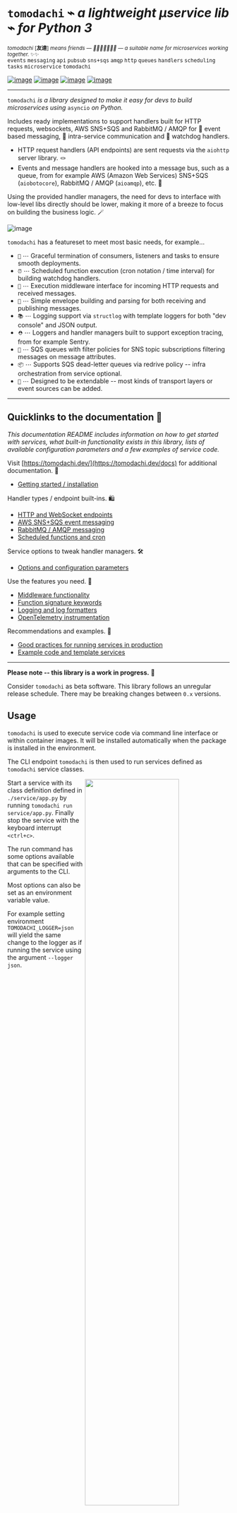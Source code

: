 # `tomodachi` ⌁ *a lightweight µservice lib* ⌁ *for Python 3*

<p align="left">
    <sup><i>tomodachi</i> [<b>友達</b>] <i>means friends — 🦊🐶🐻🐯🐮🐸🐍 — a suitable name for microservices working together.</i> ✨✨</sup>
    <br/>
    <sup><tt>events</tt> <tt>messaging</tt> <tt>api</tt> <tt>pubsub</tt> <tt>sns+sqs</tt> <tt>amqp</tt> <tt>http</tt> <tt>queues</tt> <tt>handlers</tt> <tt>scheduling</tt> <tt>tasks</tt> <tt>microservice</tt> <tt>tomodachi</tt></sup>
</p>

[![image](https://github.com/kalaspuff/tomodachi/actions/workflows/pythonpackage.yml/badge.svg?branch=master)](https://github.com/kalaspuff/tomodachi/actions/workflows/pythonpackage.yml)
[![image](https://img.shields.io/pypi/v/tomodachi.svg)](https://pypi.python.org/pypi/tomodachi)
[![image](https://codecov.io/gh/kalaspuff/tomodachi/branch/master/graph/badge.svg)](https://codecov.io/gh/kalaspuff/tomodachi)
[![image](https://img.shields.io/pypi/pyversions/tomodachi.svg)](https://pypi.python.org/pypi/tomodachi)

------------------------------------------------------------------------

`tomodachi` *is a library designed to make it easy for devs to build
microservices using* `asyncio` *on Python.*

Includes ready implementations to support handlers built for HTTP
requests, websockets, AWS SNS+SQS and RabbitMQ / AMQP for 🚀 event based
messaging, 🔗 intra-service communication and 🐶 watchdog handlers.

- HTTP request handlers (API endpoints) are sent requests via the `aiohttp` server library. 🪢
- Events and message handlers are hooked into a message bus, such as a queue, from for example AWS (Amazon Web Services) SNS+SQS (`aiobotocore`), RabbitMQ / AMQP (`aioamqp`), etc. 📡

Using the provided handler managers, the need for devs to interface with
low-level libs directly should be lower, making it more of a breeze to
focus on building the business logic. 🪄

![image](https://raw.githubusercontent.com/kalaspuff/tomodachi/53dfc4d2b3a8f9df16995aa61541afa2412b1074/docs/assets/tomodachi-run-service.png)

`tomodachi` has a featureset to meet most basic needs, for example...

- `🦸` ⋯ Graceful termination of consumers, listeners and tasks to ensure smooth deployments.
- `⏰` ⋯ Scheduled function execution (cron notation / time interval) for building watchdog handlers.
- `🍔` ⋯ Execution middleware interface for incoming HTTP requests and received messages.
- `💌` ⋯ Simple envelope building and parsing for both receiving and publishing messages.
- `📚` ⋯ Logging support via `structlog` with template loggers for both \"dev console\" and JSON output.
- `⛑️` ⋯ Loggers and handler managers built to support exception tracing, from for example Sentry.
- `📡` ⋯ SQS queues with filter policies for SNS topic subscriptions filtering messages on message attributes.
- `📦` ⋯ Supports SQS dead-letter queues via redrive policy -- infra orchestration from service optional.
- `🌱` ⋯ Designed to be extendable -- most kinds of transport layers or event sources can be added.

------------------------------------------------------------------------

## Quicklinks to the documentation 📖

*This documentation README includes information on how to get started
with services, what built-in functionality exists in this library, lists
of available configuration parameters and a few examples of service
code.*

Visit [https://tomodachi.dev/](https://tomodachi.dev/docs) for
additional documentation. 📔

- [Getting started / installation](https://tomodachi.dev/docs)

Handler types / endpoint built-ins. 🛍️

- [HTTP and WebSocket endpoints](https://tomodachi.dev/docs/http)
- [AWS SNS+SQS event messaging](https://tomodachi.dev/docs/aws-sns-sqs)
- [RabbitMQ / AMQP messaging](https://tomodachi.dev/docs/amqp-rabbitmq)
- [Scheduled functions and cron](https://tomodachi.dev/docs/scheduled-functions-cron)

Service options to tweak handler managers. 🛠️

- [Options and configuration parameters](https://tomodachi.dev/docs/options)

Use the features you need. 🌮

- [Middleware functionality](https://tomodachi.dev/docs/middlewares)
- [Function signature keywords](https://tomodachi.dev/docs/function-keywords)
- [Logging and log formatters](https://tomodachi.dev/docs/using-the-tomodachi-logger)
- [OpenTelemetry instrumentation](https://tomodachi.dev/docs/opentelemetry)

Recommendations and examples. 🧘

- [Good practices for running services in production](https://tomodachi.dev/docs/running-a-service-in-production)
- [Example code and template services](https://tomodachi.dev/docs/examples)

------------------------------------------------------------------------

**Please note -- this library is a work in progress.** 🐣

Consider `tomodachi` as beta software. This library follows an unregular
release schedule. There may be breaking changes between `0.x` versions.

## Usage

`tomodachi` is used to execute service code via command line interface
or within container images. It will be installed automatically when the
package is installed in the environment.

The CLI endpoint `tomodachi` is then used to run services defined as
`tomodachi` service classes.

<img src="https://raw.githubusercontent.com/kalaspuff/tomodachi/53dfc4d2b3a8f9df16995aa61541afa2412b1074/docs/assets/tomodachi-usage.png" width="65%" align="right">

Start a service with its class definition defined in `./service/app.py`
by running `tomodachi run service/app.py`. Finally stop the service with
the keyboard interrupt `<ctrl+c>`.

The run command has some options available that can be specified with
arguments to the CLI.

Most options can also be set as an environment variable value.

For example setting environment `TOMODACHI_LOGGER=json` will yield the
same change to the logger as if running the service using the argument
`--logger json`.

<br clear="right"/>
<table align="left">
<thead>
<tr vertical-align="center">
<th align="center" width="50px">🧩</th>
<th align="left" width="440px"><tt>--loop [auto|asyncio|uvloop]</tt></th>
</tr>
<tr vertical-align="center">
<th align="center" width="50px">🖥️</th>
<th align="left" width="440px"><tt>TOMODACHI_LOOP=...</tt></th>
</tr>
</thead>
</table>
<br clear="left"/>

The value for `--loop` can either be set to `asyncio`, `uvloop` or
`auto`. The `uvloop` value can only be used if uvloop is installed in
the execution environment. Note that the default `auto` value will
currently end up using the event loop implementation that is preferred
by the Python interpreter, which in most cases will be `asyncio`.

<table align="left">
<thead>
<tr vertical-align="center">
<th align="center" width="50px">🧩</th>
<th align="left" width="440px"><tt>--production</tt></th>
</tr>
<tr vertical-align="center">
<th align="center" width="50px">🖥️</th>
<th align="left" width="440px"><tt>TOMODACHI_PRODUCTION=1</tt></th>
</tr>
</thead>
</table>
<br clear="left"/>

Use `--production` to disable the file watcher that restarts the service
on file changes and to hide the startup info banner.

⇢ *recommendation* ✨👀 \
⇢ *Highly recommended to enable this option for built docker images and
  for builds of services that are to be released to any environment. The
  only time you should run without the* `--production` *option is during
  development and in local development environment.*

<table align="left">
<thead>
<tr vertical-align="center">
<th align="center" width="50px">🧩</th>
<th align="left" width="440px"><tt>--log-level [debug|info|warning|error|critical]</tt></th>
</tr>
<tr vertical-align="center">
<th align="center" width="50px">🖥️</th>
<th align="left" width="440px"><tt>TOMODACHI_LOG_LEVEL=...</tt></th>
</tr>
</thead>
</table>
<br clear="left"/>

Set the minimum log level for which the loggers will emit logs to their
handlers with the `--log-level` option. By default the minimum log level
is set to `info` (which includes `info`, `warning`, `error` and
`critical`, resulting in only the `debug` log records to be filtered
out).

<table align="left">
<thead>
<tr vertical-align="center">
<th align="center" width="50px">🧩</th>
<th align="left" width="440px"><tt>--logger [console|json|python|disabled]</tt></th>
</tr>
<tr vertical-align="center">
<th align="center" width="50px">🖥️</th>
<th align="left" width="440px"><tt>TOMODACHI_LOGGER=...</tt></th>
</tr>
</thead>
</table>
<br clear="left"/>

Apply the `--logger` option to change the log formatter that is used by
the library. The default value `console` is mostly suited for local
development environments as it provides a structured and colorized view
of log records. The console colors can be disabled by setting the env
value `NO_COLOR=1`.

⇢ *recommendation* ✨👀 \
⇢ *For released services / images it\'s recommended to use the* `json`
  *option so that you can set up structured log collection via for
  example Logstash, Fluentd, Fluent Bit, Vector, etc.*

If you prefer to disable log output from the library you can use
`disabled` (and presumably add a log handler with another
implementation).

The `python` option isn\'t recommended, but available if required to use
the loggers from Python\'s built-in `logging` module. Note that the
built-in `logging` module will be used any way. as the library\'s
loggers are both added as handlers to `logging.root` and has propagation
of records through to `logging` as well.

<table align="left">
<thead>
<tr vertical-align="center">
<th align="center" width="50px">🧩</th>
<th align="left" width="440px"><tt>--custom-logger &lt;module.attribute|module&gt;</tt></th>
</tr>
<tr vertical-align="center">
<th align="center" width="50px">🖥️</th>
<th align="left" width="440px"><tt>TOMODACHI_CUSTOM_LOGGER=...</tt></th>
</tr>
</thead>
</table>
<br clear="left"/>

If the template loggers from the option above doesnt\' cut it or if you
already have your own logger (preferably a `structlog` logger) and
processor chain set up, you can specify a `--custom-logger` which will
also make `tomodachi` use your logger set up. This is suitable also if
your app is using a custom logging setup that would differ in output
from what the `tomodachi` loggers outputs.

If your logger is initialized in for example the module
`yourapp.logging` and the initialized (`structlog`) logger is aptly
named `logger`, then use `--custom-logger yourapp.logging.logger` (or
set as an env value `TOMODACHI_CUSTOM_LOGGER=yourapp.logging.logger`).

The path to the logger attribute in the module you\'re specifying must
implement `debug`, `info`, `warning`, `error`, `exception`, `critical`
and preferably also `new(context: Dict[str, Any]) -> Logger` (as that is
what primarily will be called to create (or get) a logger).

Although non-native `structlog` loggers can be used as custom loggers,
it\'s highly recommended to specify a path that has been assigned a
value from `structlog.wrap_logger` or `structlog.get_logger`.

<table align="left">
<thead>
<tr vertical-align="center">
<th align="center" width="50px">🧩</th>
<th align="left" width="440px"><tt>--opentelemetry-instrument</tt></th>
</tr>
<tr vertical-align="center">
<th align="center" width="50px">🖥️</th>
<th align="left" width="440px"><tt>TOMODACHI_OPENTELEMETRY_INSTRUMENT=1</tt></th>
</tr>
</thead>
</table>
<br clear="left"/>

Use `--opentelemetry-instrument` to enable OpenTelemetry auto
instrumentation of the service and libraries for which the environment
has installed instrumentors.

If `tomodachi` is installed in the environment, using the argument
`--opentelemetry-instrument` (or setting the
`TOMODACHI_OPENTELEMETRY_INSTRUMENT=1` env variable value) is mostly
equivalent to starting the service using the `opentelemetry-instrument`
CLI -- OTEL distros, configurators and instrumentors will be loaded
automatically and `OTEL_*` environment values will be processed in the
same way.

------------------------------------------------------------------------

## Getting started 🏃

### First off -- installation using `poetry` is fully supported and battle-tested (`pip` works just as fine)

Install `tomodachi` in your preferred way, wether it be `poetry`, `pip`,
`pipenv`, etc. Installing the distribution will give your environment
access to the `tomodachi` package for imports as well as a shortcut to
the CLI alias, which later is used to run the microservices you build.

```bash
local ~$ pip install tomodachi
> ...
> Installing collected packages: ..., ..., ..., tomodachi
> Successfully installed ... ... ... tomodachi-x.x.xx

local ~$ tomodachi --version
> tomodachi x.xx.xx
```

`tomodachi` can be installed together with a set of \"extras\" that will
install a set of dependencies that are useful for different purposes.
The extras are:

- `uvloop`: for the possibility to start services with the `--loop uvloop` option.
- `protobuf`: for protobuf support in envelope transformation and message serialization.
- `aiodns`: to use `aiodns` as the DNS resolver for `aiohttp`.
- `brotli`: to use `brotli` compression in `aiohttp`.
- `opentelemetry`: for OpenTelemetry instrumentation support.
- `opentelemetry-exporter-prometheus`: to use the experimental OTEL meter provider for Prometheus.

Services and their dependencies, together with runtime utilities like
`tomodachi`, should preferably always be installed and run in isolated
environments like Docker containers or virtual environments.

### Building blocks for a service class and microservice entrypoint

1. `import tomodachi` and create a class that inherits `tomodachi.Service`, it can be called anything... or just `Service` to keep it simple.
2. Add a `name` attribute to the class and give it a string value. Having a `name` attribute isn\'t required, but good practice.
3. Define an awaitable function in the service class -- in this example we\'ll use it as an entrypoint to trigger code in the service by decorating it with one of the available invoker decorators. Note that a service class must have at least one decorated function available to even be recognized as a service by `tomodachi run`.
4. Decide on how to trigger the function -- for example using HTTP, pub/sub or on a timed interval, then decorate your function with one of these trigger / subscription decorators, which also invokes what capabilities the service initially has.

*Further down you\'ll find a desciption of how each of the built-in
invoker decorators work and which keywords and parameters you can use to
change their behaviour.*

*Note: Publishing and subscribing to events and messages may require
user credentials or hosting configuration to be able to access queues
and topics.*

**For simplicity, let\'s do HTTP:**

- On each POST request to `/sheep`, the service will wait for up to one whole second (pretend that it\'s performing I/O -- waiting for response on a slow sheep counting database modification, for example) and then issue a 200 OK with some data.
- It\'s also possible to query the amount of times the POST tasks has run by doing a `GET` request to the same url, `/sheep`.
- By using `@tomodachi.http` an HTTP server backed by `aiohttp` will be started on service start. `tomodachi` will act as a middleware to route requests to the correct handlers, upgrade websocket connections and then also gracefully await connections with still executing tasks, when the service is asked to stop -- up until a configurable amount of time has passed.

```python
import asyncio
import random

import tomodachi


class Service(tomodachi.Service):
    name = "sleepy-sheep-counter"

    _sheep_count = 0

    @tomodachi.http("POST", r"/sheep")
    async def add_to_sheep_count(self, request):
        await asyncio.sleep(random.random())
        self._sheep_count += 1
        return 200, str(self._sheep_count)

    @tomodachi.http("GET", r"/sheep")
    async def return_sheep_count(self, request):
        return 200, str(self._sheep_count)
```

Run services with:

```bash
local ~/code/service$ tomodachi run service.py
```

------------------------------------------------------------------------

Beside the currently existing built-in ways of interfacing with a
service, it\'s possible to build additional function decorators to suit
the use-cases one may have.

To give a few possible examples / ideas of functionality that could be
coded to call functions with data in similar ways:

- Using Redis as a task queue with configurable keys to push or pop onto.
- Subscribing to Kinesis or Kafka event streams and act on the data received.
- An abstraction around otherwise complex functionality or to unify API design.
- As an example to above sentence; GraphQL resolver functionality with built-in tracability and authentication management, with a unified API to application devs.

------------------------------------------------------------------------

## Additional examples will follow with different ways to trigger functions in the service

Of course the different ways can be used within the same class, for
example the very common use-case of having a service listening on HTTP
while also performing some kind of async pub/sub tasks.

### Basic HTTP based service 🌟

Code for a simple service which would service data over HTTP, pretty
similar, but with a few more concepts added.

```python
import tomodachi


class Service(tomodachi.Service):
    name = "http-example"

    # Request paths are specified as regex for full flexibility
    @tomodachi.http("GET", r"/resource/(?P<id>[^/]+?)/?")
    async def resource(self, request, id):
        # Returning a string value normally means 200 OK
        return f"id = {id}"

    @tomodachi.http("GET", r"/health")
    async def health_check(self, request):
        # Return can also be a tuple, dict or even an aiohttp.web.Response
        # object for more complex responses - for example if you need to
        # send byte data, set your own status code or define own headers
        return {
            "body": "Healthy",
            "status": 200,
        }

    # Specify custom 404 catch-all response
    @tomodachi.http_error(status_code=404)
    async def error_404(self, request):
        return "error 404"
```

### RabbitMQ or AWS SNS+SQS event based messaging service 🐰

Example of a service that calls a function when messages are published
on an AMQP topic exchange.

```python
import tomodachi


class Service(tomodachi.Service):
    name = "amqp-example"

    # The "message_envelope" attribute can be set on the service class to build / parse data.
    # message_envelope = ...

    # A route / topic on which the service will subscribe to via RabbitMQ / AMQP
    @tomodachi.amqp("example.topic")
    async def example_func(self, message):
        # Received message, fordarding the same message as response on another route / topic
        await tomodachi.amqp_publish(self, message, routing_key="example.response")
```

#### AMQP – Publish to exchange / routing key – `tomodachi.amqp_publish`

```python
await tomodachi.amqp_publish(service, message, routing_key=routine_key, exchange_name=...)
```

- `service` is the instance of the service class (from within a handler, use `self`)
- `message` is the message to publish before any potential envelope transformation
- `routing_key` is the routing key to use when publishing the message
- `exchange_name` is the exchange name for publishing the message (default: "amq.topic")

For more advanced workflows, it's also possible to specify overrides for the routing key prefix or message enveloping class.

### AWS SNS+SQS event based messaging service 📡

Example of a service using AWS SNS+SQS managed pub/sub messaging. AWS
SNS and AWS SQS together brings managed message queues for
microservices, distributed systems, and serverless applications hosted
on AWS. `tomodachi` services can customize their enveloping
functionality to both unwrap incoming messages and/or to produce
enveloped messages for published events / messages. Pub/sub patterns are
great for scalability in distributed architectures, when for example
hosted in Docker on Kubernetes.

```python
import tomodachi


class Service(tomodachi.Service):
    name = "aws-example"

    # The "message_envelope" attribute can be set on the service class to build / parse data.
    # message_envelope = ...

    # Using the @tomodachi.aws_sns_sqs decorator to make the service create an AWS SNS topic,
    # an AWS SQS queue and to make a subscription from the topic to the queue as well as start
    # receive messages from the queue using SQS.ReceiveMessages.
    @tomodachi.aws_sns_sqs("example-topic", queue_name="example-queue")
    async def example_func(self, message):
        # Received message, forwarding the same message as response on another topic
        await tomodachi.aws_sns_sqs_publish(self, message, topic="another-example-topic")
```

#### AWS – Publish message to SNS – `tomodachi.aws_sns_sqs_publish`

```python
await tomodachi.aws_sns_sqs_publish(service, message, topic=topic)
```

- `service` is the instance of the service class (from within a handler, use `self`)
- `message` is the message to publish before any potential envelope transformation
- `topic` is the non-prefixed name of the SNS topic used to publish the message

Additional function arguments can be supplied to also include `message_attributes`, and / or `group_id` + `deduplication_id`.

For more advanced workflows, it's also possible to specify overrides for the SNS topic name prefix or message enveloping class.

#### AWS – Send message to SQS – `tomodachi.sqs_send_message`

```python
await tomodachi.sqs_send_message(service, message, queue_name=queue_name)
```

- `service` is the instance of the service class (from within a handler, use `self`)
- `message` is the message to publish before any potential envelope transformation
- `queue_name` is the SQS queue url, queue ARN or non-prefixed queue name to be used

Additional function arguments can be supplied to also include `message_attributes`, and / or `group_id` + `deduplication_id`.

For more advanced workflows, it's also possible to set delay seconds, define a custom message body formatter, or to specify overrides for the SNS topic name prefix or message enveloping class.

### Scheduling, inter-communication between services, etc. ⚡️

There are other examples available with code of how to use services with
self-invoking methods called on a specified interval or at specific
times / days, as well as additional examples for inter-communication
pub/sub between different services on both AMQP or AWS SNS+SQS as shown
above. See more at the [examples
folder](https://github.com/kalaspuff/tomodachi/blob/master/examples/).

------------------------------------------------------------------------

## Run the service 😎

```bash
# cli alias is set up automatically on installation
local ~/code/service$ tomodachi run service.py

# alternatively using the tomodachi.run module
local ~/code/service$ python -m tomodachi.run service.py
```

*Defaults to output startup banner on stdout and log output on stderr.*

![image](https://raw.githubusercontent.com/kalaspuff/tomodachi/53dfc4d2b3a8f9df16995aa61541afa2412b1074/docs/assets/tomodachi-run-service.png)

*HTTP service acts like a normal web server.*

```bash
local ~$ curl -v "http://127.0.0.1:9700/resource/1234"
# > HTTP/1.1 200 OK
# > Content-Type: text/plain; charset=utf-8
# > Server: tomodachi
# > Content-Length: 9
# > Date: Sun, 16 Oct 2022 13:38:02 GMT
# >
# > id = 1234
```

## Getting an instance of a service

If the a Service instance is needed outside the Service class itself, it
can be acquired with `tomodachi.get_service`. If multiple Service
instances exist within the same event loop, the name of the Service can
be used to get the correct one.

```python
import tomodachi

# Get the instance of the active Service.
service = tomodachi.get_service()

# Get the instance of the Service by service name.
service = tomodachi.get_service(service_name)
```

## Stopping the service

Stopping a service can be achieved by either sending a `SIGINT`
\<ctrl+c\> or `SIGTERM` signal to to the `tomodachi` Python process, or
by invoking the `tomodachi.exit()` function, which will initiate the
termination processing flow. The `tomodachi.exit()` call can
additionally take an optional exit code as an argument, which otherwise
will default to use exit code 0.

- `SIGINT` signal (equivalent to using \<ctrl+c\>)
- `SIGTERM` signal
- `tomodachi.exit()` or `tomodachi.exit(exit_code)`

The process\' exit code can also be altered by changing the value of
`tomodachi.SERVICE_EXIT_CODE`, however using `tomodachi.exit` with an
integer argument will override any previous value set to
`tomodachi.SERVICE_EXIT_CODE`.

All above mentioned ways of initiating the termination flow of the
service will perform a graceful shutdown of the service which will try
to await open HTTP handlers and await currently running tasks using
tomodachi\'s scheduling functionality as well as await tasks processing
messages from queues such as AWS SQS or RabbitMQ.

Some tasks may timeout during termination according to used
configuration (see options such as
`http.termination_grace_period_seconds`) if they are long running tasks.
Additionally container handlers may impose additional timeouts for how
long termination are allowed to take. If no ongoing tasks are to be
awaited and the service lifecycle can be cleanly terminated the shutdown
usually happens within milliseconds.

## Function hooks for service lifecycle changes

To be able to initialize connections to external resources or to perform
graceful shutdown of connections made by a service, there\'s a few
functions a service can specify to hook into lifecycle changes of a
service.

| **Magic function name** | **When is the function called?** | **What is suitable to put here** |
|:---|:---|:---|
| `_start_service`    | Called before invokers / servers have started. |     Initialize connections to databases, etc.
| `_started_service`  | Called after invokers / server have started. |     Start reporting or start tasks to run once.
| `_stopping_service` | Called on termination signal. |       Cancel eventual internal long-running tasks.
| `_stop_service`     | Called after tasks have gracefully finished. |     Close connections to databases, etc.

Changes to a service settings / configuration (by for example modifying
the `options` values) should be done in the `__init__` function instead
of in any of the lifecycle function hooks.

Good practice -- in general, make use of the `_start_service` (for
setting up connections) in addition to the `_stop_service` (to close
connections) lifecycle hooks. The other hooks may be used for more
uncommon use-cases.

**Lifecycle functions are defined as class functions and will be called
by the tomodachi process on lifecycle changes:**

```python
import tomodachi


class Service(tomodachi.Service):
    name = "example"

    async def _start_service(self):
        # The _start_service function is called during initialization,
        # before consumers or an eventual HTTP server has started.
        # It's suitable to setup or connect to external resources here.
        return

    async def _started_service(self):
        # The _started_service function is called after invoker
        # functions have been set up and the service is up and running.
        # The service is ready to process messages and requests.
        return

    async def _stopping_service(self):
        # The _stopping_service function is called the moment the
        # service is instructed to terminate - usually this happens
        # when a termination signal is received by the service.
        # This hook can be used to cancel ongoing tasks or similar.
        # Note that some tasks may be processing during this time.
        return

    async def _stop_service(self):
        # Finally the _stop_service function is called after HTTP server,
        # scheduled functions and consumers have gracefully stopped.
        # Previously ongoing tasks have been awaited for completion.
        # This is the place to close connections to external services and
        # clean up eventual tasks you may have started previously.
        return
```

Exceptions raised in `_start_service` or `_started_service` will
gracefully terminate the service.

## Example of a microservice containerized in Docker 🐳

A great way to distribute and operate microservices are usually to run
them in containers or even more interestingly, in clusters of compute
nodes. Here follows an example of getting a `tomodachi` based service up
and running in Docker.

We\'re building the service\' container image using just two small
files, the `Dockerfile` and the actual code for the microservice,
`service.py`. In reality a service would probably not be quite this
small, but as a template to get started.

**Dockerfile**

```dockerfile
FROM python:3.10-bullseye
RUN pip install tomodachi
RUN mkdir /app
WORKDIR /app
COPY service.py .
ENV PYTHONUNBUFFERED=1
CMD ["tomodachi", "run", "service.py"]
```

**service.py**

```python
import json

import tomodachi


class Service(tomodachi.Service):
    name = "example"
    options = tomodachi.Options(
        http=tomodachi.Options.HTTP(
            port=80,
            content_type="application/json; charset=utf-8",
        ),
    )
    _healthy = True

    @tomodachi.http("GET", r"/")
    async def index_endpoint(self, request):
        # tomodachi.get_execution_context() can be used for
        # debugging purposes or to add additional service context
        # in logs or alerts.
        execution_context = tomodachi.get_execution_context()

        return json.dumps({
            "data": "hello world!",
            "execution_context": execution_context,
        })

    @tomodachi.http("GET", r"/health/?", ignore_logging=True)
    async def health_check(self, request):
        if self._healthy:
            return 200, json.dumps({"status": "healthy"})
        else:
            return 503, json.dumps({"status": "not healthy"})

    @tomodachi.http_error(status_code=400)
    async def error_400(self, request):
        return json.dumps({"error": "bad-request"})

    @tomodachi.http_error(status_code=404)
    async def error_404(self, request):
        return json.dumps({"error": "not-found"})

    @tomodachi.http_error(status_code=405)
    async def error_405(self, request):
        return json.dumps({"error": "method-not-allowed"})
```

### Building and running the container, forwarding host\'s port 31337 to port 80

```bash
local ~/code/service$ docker build . -t tomodachi-microservice
# > Sending build context to Docker daemon  9.216kB
# > Step 1/7 : FROM python:3.10-bullseye
# > 3.10-bullseye: Pulling from library/python
# > ...
# >  ---> 3f7f3ab065d4
# > Step 7/7 : CMD ["tomodachi", "run", "service.py"]
# >  ---> Running in b8dfa9deb243
# > Removing intermediate container b8dfa9deb243
# >  ---> 8f09a3614da3
# > Successfully built 8f09a3614da3
# > Successfully tagged tomodachi-microservice:latest
```

```bash
local ~/code/service$ docker run -ti -p 31337:80 tomodachi-microservice
```

![image](https://raw.githubusercontent.com/kalaspuff/tomodachi/53dfc4d2b3a8f9df16995aa61541afa2412b1074/docs/assets/tomodachi-in-docker.png)

### Making requests to the running container

```bash
local ~$ curl http://127.0.0.1:31337/ | jq
# {
#   "data": "hello world!",
#   "execution_context": {
#     "tomodachi_version": "x.x.xx",
#     "python_version": "3.x.x",
#     "system_platform": "Linux",
#     "process_id": 1,
#     "init_timestamp": "2022-10-16T13:38:01.201509Z",
#     "event_loop": "asyncio",
#     "http_enabled": true,
#     "http_current_tasks": 1,
#     "http_total_tasks": 1,
#     "aiohttp_version": "x.x.xx"
#   }
# }
```

```bash
local ~$ curl http://127.0.0.1:31337/health -i
# > HTTP/1.1 200 OK
# > Content-Type: application/json; charset=utf-8
# > Server: tomodachi
# > Content-Length: 21
# > Date: Sun, 16 Oct 2022 13:40:44 GMT
# >
# > {"status": "healthy"}
```

```bash
local ~$ curl http://127.0.0.1:31337/no-route -i
# > HTTP/1.1 404 Not Found
# > Content-Type: application/json; charset=utf-8
# > Server: tomodachi
# > Content-Length: 22
# > Date: Sun, 16 Oct 2022 13:41:18 GMT
# >
# > {"error": "not-found"}
```

**It\'s actually as easy as that to get something spinning. The hard
part is usually to figure out (or decide) what to build next.**

Other popular ways of running microservices are of course to use them as
serverless functions, with an ability of scaling to zero (Lambda, Cloud
Functions, Knative, etc. may come to mind). Currently `tomodachi` works
best in a container setup and until proper serverless supporting
execution context is available in the library, it should be adviced to
hold off and use other tech for those kinds of deployments.

------------------------------------------------------------------------

## Available built-ins used as endpoints 🚀

As shown, there\'s different ways to trigger your microservice function
in which the most common ones are either directly via HTTP or via event
based messaging (for example AMQP or AWS SNS+SQS). Here\'s a list of the
currently available built-ins you may use to decorate your service
functions.

## HTTP endpoints

### `@tomodachi.http`

```python
@tomodachi.http(method, url, ignore_logging=[200])
def handler(self, request, *args, **kwargs):
    ...
```

Sets up an **HTTP endpoint** for the specified `method` (`GET`,
`PUT`, `POST`, `DELETE`) on the regexp `url`. Optionally specify
`ignore_logging` as a dict or tuple containing the status codes you
do not wish to log the access of.

Can also be set to `True` to
ignore everything except status code 500.

------------------------------------------------------------------------

### `@tomodachi.http_static`

```python
@tomodachi.http_static(path, url)
def handler(self, request, *args, **kwargs):
    # noop
    pass
```

Sets up an **HTTP endpoint for static content** available as `GET`
`HEAD` from the `path` on disk on the base regexp `url`.

------------------------------------------------------------------------

### `@tomodachi.websocket`

```python
@tomodachi.websocket(url)
def handler(self, request, *args, **kwargs):
    async def _receive(data: Union[str, bytes]) -> None:
        ...

    async def _close() -> None:
        ...

    return _receive, _close
```

Sets up a **websocket endpoint** on the regexp `url`. The invoked
function is called upon websocket connection and should return a two
value tuple containing callables for a function receiving frames
(first callable) and a function called on websocket close (second
callable).

The passed arguments to the function beside the class
object is first the `websocket` response connection which can be
used to send frames to the client, and optionally also the `request`
object.

------------------------------------------------------------------------

### `@tomodachi.http_error`

```python
@tomodachi.http_error(status_code)
def handler(self, request, *args, **kwargs):
    ...
```

A function which will be called if the **HTTP request would result
in a 4XX** `status_code`. You may use this for example to set up a
custom handler on \"404 Not Found\" or \"403 Forbidden\" responses.

------------------------------------------------------------------------

## AWS SNS+SQS messaging

### `@tomodachi.aws_sns_sqs`

```python
@tomodachi.aws_sns_sqs(
    topic=None,
    competing=True,
    queue_name=None,
    filter_policy=FILTER_POLICY_DEFAULT,
    visibility_timeout=VISIBILITY_TIMEOUT_DEFAULT,
    dead_letter_queue_name=DEAD_LETTER_QUEUE_DEFAULT,
    max_receive_count=MAX_RECEIVE_COUNT_DEFAULT,
    fifo=False,
    max_number_of_consumed_messages=MAX_NUMBER_OF_CONSUMED_MESSAGES
    **kwargs,
)
def handler(self, data, *args, **kwargs):
    ...
```

#### Topic and Queue

This would set up an **AWS SQS queue**, subscribing to messages on
the **AWS SNS topic** `topic` (if a `topic` is specified),
whereafter it will start consuming messages from the queue. The value
can be omitted in order to make the service consume messages from an existing
queue, without setting up an SNS topic subscription.

The `competing` value is used when the same queue name should be
used for several services of the same type and thus \"compete\" for
who should consume the message. Since `tomodachi` version 0.19.x
this value has a changed default value and will now default to
`True` as this is the most likely use-case for pub/sub in
distributed architectures.

Unless `queue_name` is specified an auto generated queue name will
be used. Additional prefixes to both `topic` and `queue_name` can be
assigned by setting the `options.aws_sns_sqs.topic_prefix` and
`options.aws_sns_sqs.queue_name_prefix` dict values.

#### FIFO queues + max number of consumed messages

AWS supports two types of queues and topics, namely `standard` and
`FIFO`. The major difference between these is that the latter
guarantees correct ordering and at-most-once delivery. By default,
tomodachi creates `standard` queues and topics. To create them as
`FIFO` instead, set `fifo` to `True`.

The `max_number_of_consumed_messages` setting determines how many
messages should be pulled from the queue at once. This is useful if
you have a resource-intensive task that you don\'t want other
messages to compete for. The default value is 10 for `standard`
queues and 1 for `FIFO` queues. The minimum value is 1, and the
maximum value is 10.

#### Filter policy

The `filter_policy` value of specified as a keyword argument will be
applied on the SNS subscription (for the specified topic and queue)
as the `"FilterPolicy` attribute. This will apply a filter on SNS
messages using the chosen \"message attributes\" and/or their values
specified in the filter. Make note that the filter policy dict
structure differs somewhat from the actual message attributes, as
values to the keys in the filter policy must be a dict (object) or
list (array).

Example: A filter policy value of
`{"event": ["order_paid"], "currency": ["EUR", "USD"]}` would set up
the SNS subscription to receive messages on the topic only where the
message attribute `"event"` is `"order_paid"` and the `"currency"`
value is either `"EUR"` or `"USD"`.

If `filter_policy` is not specified as an argument (default), the
queue will receive messages on the topic as per already specified if
using an existing subscription, or receive all messages on the topic
if a new subscription is set up (default). Changing the
`filter_policy` on an existing subscription may take several minutes
to propagate.

Read more about the filter policy format on AWS:

- <https://docs.aws.amazon.com/sns/latest/dg/sns-subscription-filter-policies.html>

Related to the above mentioned filter policy, the
`tomodachi.aws_sns_sqs_publish` (which is used for publishing
messages to SNS) and `tomodachi.sqs_send_message` (which sends
messages directly to SQS) functions, can specify \"message
attributes\" using the `message_attributes` keyword argument. Values
should be specified as a simple `dict` with keys and values.

Example: `{"event": "order_paid", "paid_amount": 100, "currency": "EUR"}`.

#### Visibility timeout

The `visibility_timeout` value will set the queue attribute
`VisibilityTimeout` if specified. To use already defined values for
a queue (default), do not supply any value to the
`visibility_timeout` keyword -- `tomodachi` will then not modify the
visibility timeout.

#### DLQ: Dead-letter queue

Similarly the values for `dead_letter_queue_name` in tandem with the
`max_receive_count` value will modify the queue attribute
`RedrivePolicy` in regards to the potential use of a dead-letter
queue to which messages will be delivered if they have been picked
up by consumers `max_receive_count` number of times but haven\'t
been deleted from the queue.

The value for `dead_letter_queue_name`
should either be a ARN for an SQS queue, which in that case requires
the queue to have been created in advance, or a alphanumeric queue
name, which in that case will be set up similar to the queue name
you specify in regards to prefixes, etc.

Both `dead_letter_queue_name` and `max_receive_count` needs to be
specified together, as they both affect the redrive policy. To
disable the use of DLQ, use a `None` value for the
`dead_letter_queue_name` keyword and the `RedrivePolicy` will be
removed from the queue attribute.

To use the already defined values
for a queue, do not supply any values to the keyword arguments in
the decorator. `tomodachi` will then not modify the queue attribute
and leave it as is.

#### Message envelope

Depending on the service `message_envelope` (previously named
`message_protocol`) attribute if used, parts of the enveloped data
would be distributed to different keyword arguments of the decorated
function. It\'s usually safe to just use `data` as an argument. You
can also specify a specific `message_envelope` value as a keyword
argument to the decorator for specifying a specific enveloping
method to use instead of the global one set for the service.

If you\'re utilizing `from tomodachi.envelope import ProtobufBase`
and using `ProtobufBase` as the specified service `message_envelope`
you may also pass a keyword argument `proto_class` into the
decorator, describing the protobuf (Protocol Buffers) generated
Python class to use for decoding incoming messages. Custom
enveloping classes can be built to fit your existing architecture or
for even more control of tracing and shared metadata between
services.

#### Encryption at rest via AWS KMS

Encryption at rest for AWS SNS and/or AWS SQS can optionally be
configured by specifying the KMS key alias or KMS key id as
tomodachi service options
`options.aws_sns_sqs.sns_kms_master_key_id` (to configure encryption
at rest on the SNS topics for which the tomodachi service handles
the SNS -\> SQS subscriptions) and
`options.aws_sns_sqs.sqs_kms_master_key_id` (to configure encryption
at rest for the SQS queues which the service is consuming).

Note that an option value set to an empty string (`""`) or `False` will
unset the KMS master key id and thus disable encryption at rest. If
instead an option is completely unset or set to `None` value no
changes will be done to the KMS related attributes on an existing
topic or queue.

It\'s generally not advised to change the KMS master
key id/alias values for resources currently in use.

If it\'s expected that the services themselves, via their IAM credentials or
assumed role, are responsible for creating queues and topics, these
options could be desirable to use.

Do not use these options if you
instead are using IaC tooling to handle the topics, queues and
subscriptions or that they for example are created / updated as a
part of deployments.

See further details about AWS KMS for AWS SNS+SQS at:

- <https://docs.aws.amazon.com/AWSSimpleQueueService/latest/SQSDeveloperGuide/sqs-server-side-encryption.html>
- <https://docs.aws.amazon.com/sns/latest/dg/sns-server-side-encryption.html#sse-key-terms>.

------------------------------------------------------------------------

## AMQP messaging (RabbitMQ)

### `@tomodachi.amqp`

```python
@tomodachi.amqp(
    routing_key,
    exchange_name="amq.topic",
    competing=True,
    queue_name=None,
    **kwargs,
)
def handler(self, data, *args, **kwargs):
    ...
```

#### Routing key, Exchange and Queue

Sets up the method to be called whenever a **AMQP / RabbitMQ message
is received** for the specified `routing_key`. By default the
`'amq.topic'` topic exchange would be used, it may also be
overridden by setting the `options.amqp.exchange_name` dict value on
the service class.

The `competing` value is used when the same queue name should be
used for several services of the same type and thus \"compete\" for
who should consume the message. Since `tomodachi` version 0.19.x
this value has a changed default value and will now default to
`True` as this is the most likely use-case for pub/sub in
distributed architectures.

Unless `queue_name` is specified an auto generated queue name will
be used. Additional prefixes to both `routing_key` and `queue_name`
can be assigned by setting the `options.amqp.routing_key_prefix` and
`options.amqp.queue_name_prefix` dict values.

#### Message envelope

Depending on the service `message_envelope` (previously named
`message_protocol`) attribute if used, parts of the enveloped data
would be distributed to different keyword arguments of the decorated
function. It\'s usually safe to just use `data` as an argument. You
can also specify a specific `message_envelope` value as a keyword
argument to the decorator for specifying a specific enveloping
method to use instead of the global one set for the service.

If you\'re utilizing `from tomodachi.envelope import ProtobufBase`
and using `ProtobufBase` as the specified service `message_envelope`
you may also pass a keyword argument `proto_class` into the
decorator, describing the protobuf (Protocol Buffers) generated
Python class to use for decoding incoming messages. Custom
enveloping classes can be built to fit your existing architecture or
for even more control of tracing and shared metadata between
services.

------------------------------------------------------------------------

## Scheduled functions / cron / triggered on time interval

### `@tomodachi.schedule`

```python
@tomodachi.schedule(
    interval=None,
    timestamp=None,
    timezone=None,
    immediately=False,
)
def handler(self, *args, **kwargs):
    ...
```

A **scheduled function** invoked on either a specified `interval`
(you may use the popular cron notation as a str for fine-grained
interval or specify an integer value of seconds) or a specific
`timestamp`. The `timezone` will default to your local time unless
explicitly stated.

When using an integer `interval` you may also specify wether the
function should be called `immediately` on service start or wait the
full `interval` seconds before its first invokation.

------------------------------------------------------------------------

### `@tomodachi.heartbeat`

```python
@tomodachi.heartbeat
def handler(self, *args, **kwargs):
    ...
```

A function which will be **invoked every second**.

------------------------------------------------------------------------

### `@tomodachi.minutely` / `@tomodachi.hourly`

```python
@tomodachi.minutely
@tomodachi.hourly
@tomodachi.daily
@tomodachi.monthly
def handler(self, *args, **kwargs):
    ...
```

A scheduled function which will be invoked once **every minute /
hour / day / month**.

------------------------------------------------------------------------

### **Scheduled tasks in distributed contexts**

What is your use-case for scheduling function triggers or functions that trigger on
an interval. These types of scheduling may not be optimal in clusters
with many pods in the same replication set, as all the services running
the same code will very likely execute at the same timestamp / interval
(which in same cases may correlated with exactly when they were last
deployed). As such these functions are quite naive and should only be
used with some care, so that it triggering the functions several times
doesn\'t incur unnecessary costs or come as a bad surprise if the
functions aren\'t completely idempotent.

To perform a task on a specific
timestamp or on an interval where only one of the available services of
the same type in a cluster should trigger is a common thing to solve and
there are several solutions to pick from., some kind of distributed
consensus needs to be reached. Tooling exists, but what you need may
differ depending on your use-case. There\'s algorithms for distributed
consensus and leader election, Paxos or Raft, that luckily have already
been implemented to solutions like the strongly consistent and
distributed key-value stores *etcd* and *TiKV*.

Even primitive solutions
such as *Redis* `SETNX` commands would work, but could be costly or hard
to manage access levels around. If you\'re on k8s there\'s even a simple
\"leader election\" API available that just creates a 15 seconds lease.
Solutions are many and if you are in need, go hunting and find one that
suits your use-case, there\'s probably tooling and libraries available
to call it from your service functions.

Implementing proper consensus mechanisms and in turn leader election can
be complicated. In distributed environments the architecture around
these solutions needs to account for leases, decision making when
consensus was not reached, how to handle crashed executors, quick
recovery on master node(s) disruptions, etc.

------------------------------------------------------------------------

*To extend the functionality by building your own trigger decorators for
your endpoints, studying the built-in invoker classes should the first
step of action. All invoker classes should extend the class for a common
developer experience:* `tomodachi.invoker.Invoker`.

------------------------------------------------------------------------

## Function signatures - keywords with transport centric values 🪄

Function handlers, middlewares and envelopes can specify additional
keyword arguments in their signatures and receive transport centric
values.

The following keywords can be used across all kind of handler functions,
envelopes and envelopes parsing messages. These can be used to structure
apps, logging, tracing, authentication, building more advanced messaging
logic, etc.

### AWS SNS+SQS related values - function signature keyword arguments

Use the following keywords arguments in function signatures (for handlers, middlewares and envelopes used for AWS SNS+SQS messages).

| | |
|:---|:---|
| `message_attributes`         | Values specified as message attributes that accompanies the message body and that are among other things used for SNS queue subscription filter policies and for distributed tracing.
| `queue_url`                  | Can be used to modify visibility of messages, provide exponential backoffs, move to DLQs, etc.
| `receipt_handle`             | Can be used to modify visibility of messages, provide exponential backoffs, move to DLQs, etc.
| `approximate_receive_count`  | A value that specifies approximately how many times this message has been received from consumers on `SQS.ReceiveMessage` calls. Handlers that received a message, but that doesn\'t delete it from the queue (for example in order to make it visible for other consumers or in case of errors), will add to this count for each time they received it.
| `topic`                      | Simply the name of the SNS topic. For messages sent directly to the queue (for example via `SQS.SendMessage` API calls), instead of via SNS topic subscriptions (`SNS.Publish`), the value of `topic` will be an empty string.
| `sns_message_id`             | The message identifier for the SNS message (which is usually embedded in the body of a SQS message). Ths SNS message identifier is the same that is returned in the response when publishing a message with `SNS.Publish`. The `sns_message_id` is read from within the `"Body"` of SQS messages, if the message body contains a message that comes from an SNS topic subscription. If the SQS message doesn\'t originate from SNS (if the message isn\'t type `"Notification"`, and holds a `"TopicArn"` value), then `sns_message_id` will result in an empty string.
| `sqs_message_id`             | The SQS message identifier, which naturally will differ from the SNS message identifier as one SNS message can be propagated to several SQS queues. The `sqs_message_id` is read from the `"MessageId"` value in the top of the SQS message.
| `message_type`               | Returns the `"Type"` value from the message body. For messages consumed from a queue that was sent there from an SNS topic, the `message_type` will be `"Notification"`.
| `raw_message_body`           | Returns the full contents (as a string) from `"Body"`, which can be used to implement custom listeners, tailored for more advanced workflows, where more flexibility is needed.
| `message_timestamp`          | A timestamp of when the original SNS message was published.
| `message_deduplication_id`   | The deduplication id for messages in FIFO queues (or `None` on messages in non-FIFO queues).
| `message_group_id`           | The group id for messages in FIFO queues (or`None` on messages in non-FIFO queues).

### HTTP related values - function signature keyword arguments

Use the following keywords arguments in function signatures (for handlers and middlewares used for HTTP requests).

| | |
|:---|:---|
| `request`                     | The `aiohttp` request object which holds functionality for all things HTTP requests.
| `status_code`                 | Specified when predefined error handlers are run. Using the keyword in handlers and middlewares for requests not invoking error handlers should preferably be specified with a default value to ensure it will work on both error handlers and request router handlers.
| `websocket`                   | Will be added to websocket requests if used.

------------------------------------------------------------------------

## Middlewares for HTTP and messaging (AWS SNS+SQS, AMQP, etc.) 🧱

Middlewares can be used to add functionality to the service, for example
to add logging, authentication, tracing, build more advanced logic for
messaging, unpack request queries, modify HTTP responses, handle
uncaught errors, add additional context to handlers, etc.

Custom middleware functions or objects that can be called are added to
the service by specifying them as a list in the `http_middleware` and
`message_middleware` attribute of the service class.

```python
from .middleware import logger_middleware

class Service(tomodachi.Service):
    name = "middleware-example"
    http_middleware = [logger_middleware]
    ...
```

Middlewares are invoked as a stack in the order they are specified in
`http_middleware` or `message_middleware` with the first callable in the
list to be called first (and then also return last).

### Provided arguments to middleware functions

1. The first unbound argument of a middleware function will receive the
    coroutine function to call next (which would be either the handlers
    function or a function for the next middleware in the chain).
    (recommended name: `func`)
2. (optional) The second unbound argument of a middleware function will
    receive the service class object. (recommended name: `service`)
3. (optional) The third unbound argument of a middleware function will
    receive the `request` object for HTTP middlewares, or the `message`
    (as parsed by the envelope) for message middlewares. (recommended
    name: `request` or `message`)

Use the recommended names to prevent collisions with passed keywords for
transport centric values that are also sent to the middleware if the
keyword arguments are defined in the function signature.

### Calling the handler or the next middleware in the chain

When calling the next function in the chain, the middleware function
should be called as an awaitable function (`await func()`) and for HTTP
middlewares the result should most commonly be returned.

#### Adding custom arguments passed on to the handler

The function can be called with any number of custom keyword arguments,
which will then be passed to each following middleware and the handler
itself. This pattern works a bit how contextvars can be set up, but
could be useful for passing values and objects instead of keeping them
in a global context.

```python
async def logger_middleware(func: Callable[..., Awaitable], *, traceid: str = "") -> Any:
    if not traceid:
        traceid = uuid.uuid4().hex
    logger = Logger(traceid=traceid)

    # Passes the logger and traceid to following middlewares and to the handler
    return await func(logger=logger, traceid=traceid)
```

A middleware can only add new keywords or modify the values or existing
keyword arguments (by passing it through again with the new value). The
exception to this is that passed keywords for transport centric values
will be ignored - their value cannot be modified - they will retain
their original value.

*While a middleware can modify the values of custom keyword arguments,
there is no way for a middleware to completely remove any keyword that
has been added by previous middlewares.*

**Example of a middleware specified as a function that adds tracing to
AWS SQS handlers:**

This example portrays a middleware function which adds trace spans
around the function, with the trace context populated from a
\"traceparent header\" value collected from a SNS message\' message
attribute. The topic name and SNS message identifier is also added as
attributes to the trace span.

```python
async def trace_middleware(
    func: Callable[..., Awaitable],
    *,
    queue_url: str,
    topic: str,
    message_attributes: dict,
    sns_message_id: str,
    sqs_message_id: str,
) -> None:
    ctx = TraceContextTextMapPropagator().extract(carrier=message_attributes)

    with tracer.start_as_current_span(f"SNSSQS handler '{func.__name__}'", context=ctx) as span:
        span.set_attribute("messaging.system", "aws_sqs")
        span.set_attribute("messaging.operation", "process")
        span.set_attribute("messaging.destination.name", queue_url.rsplit("/")[-1])
        span.set_attribute("messaging.destination_publish.name", topic or queue_url.rsplit("/")[-1])
        span.set_attribute("messaging.message.id", sns_message_id or sqs_message_id)

        try:
            # Calls the handler function (or next middleware in the chain)
            await func()
        except BaseException as exc:
            logging.getLogger("exception").exception(exc)
            span.record_exception(exc, escaped=True)
            span.set_status(StatusCode.ERROR, f"{exc.__class__.__name__}: {exc}")
            raise exc
```

```python
from .middleware import trace_middleware
from .envelope import Event, MessageEnvelope

class Service(tomodachi.Service):
    name = "middleware-example"
    message_envelope: MessageEnvelope(key="event")
    message_middleware = [trace_middleware]

    @tomodachi.aws_sns_sqs("example-topic", queue_name="example-queue")
    async def handler(self, event: Event) -> None:
        ...
```

**Example of a middleware specified as a class:**

A middleware can also be specified as the object of a class, in which
case the `__call__` method of the object will be invoked as the
middleware function. Note that bound functions such as self has to be
included in the signature as it\'s called as a normal class function.

This class provides a simplistic basic auth implementation validating
credentials in the HTTP Authorization header for HTTP requests to the
service.

```python
class BasicAuthMiddleware:
    def __init__(self, username: str, password: str) -> None:
        self.valid_credentials = base64.b64encode(f"{username}:{password}".encode()).decode()

    async def __call__(
        self,
        func: Callable[..., Awaitable[web.Response]],
        *,
        request: web.Request,
    ) -> web.Response:
        try:
            auth = request.headers.get("Authorization", "")
            encoded_credentials = auth.split()[-1] if auth.startswith("Basic ") else ""

            if encoded_credentials == self.valid_credentials:
                username = base64.b64decode(encoded_credentials).decode().split(":")[0]
                # Calls the handler function (or next middleware in the chain).
                # The handler (and following middlewares) can use username in their signature.
                return await func(username=username)
            elif auth:
                return web.json_response({"status": "bad credentials"}, status=401)

            return web.json_response({"status": "auth required"}, status=401)
        except BaseException as exc:
            try:
                logging.getLogger("exception").exception(exc)
                raise exc
            finally:
                return web.json_response({"status": "internal server error"}, status=500)
```

```python
from .middleware import trace_middleware

class Service(tomodachi.Service):
    name = "middleware-example"
    http_middleware = [BasicAuthMiddleware(username="example", password="example")]

    @tomodachi.http("GET", r"/")
    async def handler(self, request: web.Request, username: str) -> web.Response:
        ...
```

------------------------------------------------------------------------

## Logging and log formatting using the `tomodachi.logging` module 📚

A context aware logger is available from the `tomodachi.logging` module
that can be fetched with `tomodachi.logging.get_logger()` or just
`tomodachi.get_logger()` for short.

The logger is a initiated using the popular `structlog` package
([structlog
documentation](https://www.structlog.org/en/stable/bound-loggers.html)),
and can be used in the same way as the standard library logger, with a
few additional features, such as holding a context and logging of
additional values.

The logger returned from `tomodachi.get_logger()` will hold the context
of the current handler task or request for rich contextual log records.

To get a logger with another name than the logger set for the current
context, use `tomodachi.get_logger(name="my-logger")`.

```python
from typing import Any

import tomodachi

class Service(tomodachi.Service):
    name = "service"

    @tomodachi.aws_sns_sqs("test-topic", queue_name="test-queue")
    async def sqs_handler(self, data: Any, topic: str, sns_message_id: str) -> None:
        tomodachi.get_logger().info("received msg", topic=topic, sns_message_id=sns_message_id)
```

The log record will be enriched with the context of the current handler
task or request and the output should look something like this if the
`json` formatter is used (note that the example output below has been
prettified -- the JSON that is actually used outputs the entire log
entry on one single line):

```json
{
    "timestamp": "2023-08-13T17:44:09.176295Z",
    "logger": "tomodachi.awssnssqs.handler",
    "level": "info",
    "message": "received msg",
    "handler": "sqs_handler",
    "type": "tomodachi.awssnssqs",
    "topic": "test-topic",
    "sns_message_id": "a1eba63e-8772-4b36-b7e0-b2f524f34bff"
}
```

### Interactions with Python\'s built-in `logging` module

Note that the log entries are propagated to the standard library logger
(as long as it wasn\'t filtered), in order to allow third party handler
hooks to pick up records or act on them. This will make sure that
integrations such a Sentry\'s exception tracing will work out of the
box.

Similarly the `tomodachi` logger will also by default receive records
from the standard library logger as adds a `logging.root` handler, so
that the `tomodachi` logger can be used as a drop-in replacement for the
standard library logger. Because of this third party modules using
Python\'s default `logging` module will use the same formatter as
`tomodachi`. Note that if `logging.basicConfig()` is called before the
`tomodachi` logger is initialized, `tomodachi` may not be able to add
its `logging.root` handler.

Note that when using the standard library logger directly the contextual
logger won\'t be selected by default.

```python
import logging

from aiohttp.web import Request, Response
import tomodachi

class Service(tomodachi.Service):
    name = "service"

    @tomodachi.http("GET", r"/example")
    async def http_handler(self, request: Request) -> Response:
        # contextual logger
        tomodachi.get_logger().info("http request")

        # these two rows result in similar log records
        logging.getLogger("service.logger").info("with logging module")
        tomodachi.get_logger("service.logger").info("with tomodachi.logging module")

        # extra fields from built in logger ends up as "extra" in log records
        logging.getLogger("service.logger").info("adding extra", extra={
            "http_request_path": request.path
        })

        return Response(body="hello world")
```

A GET request to `/example` of this service would result in five log
records being emitted (as shown formatted with the `json` formatter).
The four from the example above and the last one from the
`tomodachi.transport.http` module.

```javascript
{"timestamp": "2023-08-13T19:25:15.923627Z", "logger": "tomodachi.http.handler", "level": "info", "message": "http request", "handler": "http_handler", "type": "tomodachi.http"}
{"timestamp": "2023-08-13T19:25:15.923894Z", "logger": "service.logger", "level": "info", "message": "with logging module"}
{"timestamp": "2023-08-13T19:25:15.924043Z", "logger": "service.logger", "level": "info", "message": "with tomodachi.logging module"}
{"timestamp": "2023-08-13T19:25:15.924172Z", "logger": "service.logger", "level": "info", "message": "adding extra", "extra": {"http_request_path": "/example"}}
{"timestamp": "2023-08-13T19:25:15.924507Z", "logger": "tomodachi.http.response", "level": "info", "message": "", "status_code": 200, "remote_ip": "127.0.0.1", "request_method": "GET", "request_path": "/example", "http_version": "HTTP/1.1", "response_content_length": 11, "user_agent": "curl/7.88.1", "handler_elapsed_time": "0.00135s", "request_time": "0.00143s"}
```

### Configuring the logger

Start the service using the `--logger json` arguments (or setting
`TOMODACHI_LOGGER=json` environment value) to change the log formatter
to use the `json` log formatter. The default log formatter `console` is
mostly suited for local development environments as it provides a
structured and colorized view of log records.

It\'s also possible to use your own logger implementation by specifying
`--custom-logger ...` (or setting `TOMODACHI_CUSTOM_LOGGER=...`
environment value).

Read more about how to start the service with another formatter or
implementation in the [usage section](#usage)

------------------------------------------------------------------------

## Using OpenTelemetry instrumentation

Install `tomodachi` using the `opentelemetry` extras to enable
instrumentation for OpenTelemetry. In addition, install with the
`opentelemetry-exporter-prometheus` extras to use Prometheus exporter
metrics.

```bash
local ~$ pip install tomodachi[opentelemetry]
local ~$ pip install tomodachi[opentelemetry,opentelemetry-exporter-prometheus]
```

When added as a Poetry dependency the `opentelemetry` extras can be
enabled by adding `tomodachi = {extras = ["opentelemetry"]}` to the
`pyproject.toml` file, and when added to a `requiements.txt` file the
`opentelemetry` extras can be enabled by adding
`tomodachi[opentelemetry]` to the file.

### Auto instrumentation: `tomodachi --opentelemetry-instrument`

Passing the `--opentelemetry-instrument` argument to `tomodachi run`
will automatically instrument the service with the appropriate exporters
and configuration according to the set `OTEL_*` environment variables.

If `tomodachi` is installed in the environment, using
`tomodachi --opentelemetry-instrument service.py` is mostly equivalent
to running `opentelemetry-instrument tomodachi run service.py` and will
load distros, configurators and instrumentors automatically in the same
way as the `opentelemetry-instrument` CLI would do.

```bash
local ~$ OTEL_LOGS_EXPORTER=console \
    OTEL_TRACES_EXPORTER=console \
    OTEL_METRICS_EXPORTER=console \
    OTEL_SERVICE_NAME=example-service \
    tomodachi --opentelemetry-instrument run service/app.py
```

The environment variable `TOMODACHI_OPENTELEMETRY_INSTRUMENT` if set
will also enable auto instrumentation in the same way.

```bash
local ~$ OTEL_LOGS_EXPORTER=console \
    OTEL_TRACES_EXPORTER=console \
    OTEL_METRICS_EXPORTER=console \
    OTEL_SERVICE_NAME=example-service \
    TOMODACHI_OPENTELEMETRY_INSTRUMENT=1 \
    tomodachi run service/app.py
```

### Auto instrumentation using the `opentelemetry-instrument` CLI

Auto instrumentation using the `opentelemetry-instrument` CLI can be
achieved by starting services using
`opentelemetry-instrument [otel-options] tomodachi run [options] <service.py ...>`.

```bash
# either define the OTEL_* environment variables to specify instrumentation specification
local ~$ OTEL_LOGS_EXPORTER=console \
    OTEL_TRACES_EXPORTER=console \
    OTEL_METRICS_EXPORTER=console \
    OTEL_SERVICE_NAME=example-service \
    opentelemetry-instrument tomodachi run service/app.py

# or use the arguments passed to the opentelemetry-instrument command
local ~$ opentelemetry-instrument \
    --logs_exporter console \
    --traces_exporter console \
    --metrics_exporter console \
    --service_name example-service \
    tomodachi run service/app.py
```

### Manual instrumentation

Auto instrumentation using either
`tomodachi --opentelemetry-instrument`, setting the
`TOMODACHI_OPENTELEMETRY_INSTRUMENT=1` env value or using the
`opentelemetry-instrument` CLI are the recommended ways of instrumenting
services, as they will automatically instrument the service (and libs
with instrumentors installed) with the appropriate exporters and
configuration.

However, instrumentation can also be enabled by importing the
`TomodachiInstrumentor` instrumentation class and calling its\'
`instrument` function.

```python
import tomodachi
from tomodachi.opentelemetry import TomodachiInstrumentor

TomodachiInstrumentor().instrument()

class Service(tomodachi.Service):
    name = "example-service"

    @tomodachi.http(GET, r"/example")
    async def example(self, request):
        return 200, "hello world"
```

Starting such a service with the appropriate `OTEL_*` environment
variables would properly instrument traces, logs and metrics for the
service without the need to use the `opentelemetry-instrument` CLI.

```bash
local ~$ OTEL_LOGS_EXPORTER=console \
    OTEL_TRACES_EXPORTER=console \
    OTEL_METRICS_EXPORTER=console \
    OTEL_SERVICE_NAME=example-service \
    tomodachi run service/app.py
```

### Service name dynamically set if missing `OTEL_SERVICE_NAME` value

If the `OTEL_SERVICE_NAME` environment variable value (or
`--service_name` argument to `opentelemetry-instrument`) is not set, the
resource\' `service.name` will instead be set to the `name` attribute of
the service class. In case the service class uses the default generic
names (`service` or `app`), the resource\' `service.name` will instead
be set to the default as specified in
<https://github.com/open-telemetry/semantic-conventions/tree/main/docs/resource#service>.

In the rare case where there\'s multiple `tomodachi` services started
within the same Python process, it should be noted that OTEL traces,
metrics and logging will primarily use the `OTEL_SERVICE_NAME`, and if
it\'s missing then use the name from the *first* instrumented service
class. The same goes for the `service.instance.id` resource attribute,
which will be set to the first instrumented service class\' `uuid` value
(which in most cases is automatically assigned on service start).
Multi-service execution won\'t accurately distinguish the service name
of tracers, meters and loggers. The recommended solution if this is an
issue, is to split the services into separate processes instead.

### Exclude lists to exclude certain URLs from traces and metrics

To exclude certain URLs from traces and metrics, set the environment
variable `OTEL_PYTHON_TOMODACHI_EXCLUDED_URLS` (or
`OTEL_PYTHON_EXCLUDED_URLS` to cover all instrumentations) to a string
of comma delimited regexes that match the URLs.

Regexes from the `OTEL_PYTHON_AIOHTTP_EXCLUDED_URLS` environment
variable will also be excluded.

For example,

```bash
export OTEL_PYTHON_TOMODACHI_EXCLUDED_URLS="client/.*/info,healthcheck"
```

will exclude requests such as `https://site/client/123/info` and
`https://site/xyz/healthcheck`.

You can also pass comma delimited regexes directly to the `instrument`
method:

```python
TomodachiInstrumentor().instrument(excluded_urls="client/.*/info,healthcheck")
```

### Prometheus meter provider (experimental)

The `tomodachi.opentelemetry` module also provides a Prometheus meter
provider that can be used to export metrics to Prometheus. Run
`opentelemetry-instrument` with the
`--meter_provider tomodachi_prometheus` argument (or set
`OTEL_PYTHON_METER_PROVIDER=tomodachi_prometheus` environment value) to
enable the Prometheus meter provider.

#### Environment variables to configure Prometheus meter provider

- `OTEL_PYTHON_TOMODACHI_PROMETHEUS_ADDRESS` specifies the host address the Prometheus export server should listen on. (default: `"localhost"`)
- `OTEL_PYTHON_TOMODACHI_PROMETHEUS_PORT` specifies the port the Prometheus export server should listen on. (default: `9464`)
- `OTEL_PYTHON_TOMODACHI_PROMETHEUS_INCLUDE_SCOPE_INFO` specifies whether to include scope information as `otel_scope_info` value. (default: `true`)
- `OTEL_PYTHON_TOMODACHI_PROMETHEUS_INCLUDE_TARGET_INFO` specifies whether to include resource attributes as `target_info` value. (default: `true`)
- `OTEL_PYTHON_TOMODACHI_PROMETHEUS_EXEMPLARS_ENABLED` specifies whether exemplars (experimental) should be collected and used in Prometheus export. (default: `false`)
- `OTEL_PYTHON_TOMODACHI_PROMETHEUS_NAMESPACE_PREFIX` specifies the namespace prefix for Prometheus metrics. A final underscore is automatically added if prefix is used. (default: `""`)

#### Dependency requirement for Prometheus meter provider

The `tomodachi_prometheus` meter provider requires that the
`opentelemetry-exporter-prometheus`and `prometheus_client` packages
package are installed.

Use `tomodachi` extras `opentelemetry-exporter-prometheus` to
automatically include a compatible version of the exporter.

#### OpenMetrics output from Prometheus with exemplars enabled

With exemplars enabled, make sure to call the Prometheus client with the
accept header `application/openmetrics-text` to ensure exemplars are
included in the response.

```bash
curl http://localhost:9464/metrics -H "Accept: application/openmetrics-text"
```

💡 Note that if the accept header `application/openmetrics-text` is
missing from the request, exemplars will be excluded from the response.

### Example: starting a service with instrumentation

This example will start and instrument a service with OTLP exported
traces sent to the endpoint `otelcol:4317` and metrics that can be
scraped by Prometheus from port `9464`. All metrics except for
`target_info` and `otel_scope_info` will be prefixed with
`"tomodachi_"`. Additionally *exemplars* will be added to the Prometheus
collected metrics that includes sample exemplars with trace_id and
span_id labels.

```bash
local ~$ TOMODACHI_OPENTELEMETRY_INSTRUMENT=1 \
    OTEL_TRACES_EXPORTER=otlp \
    OTEL_EXPORTER_OTLP_ENDPOINT=otelcol:4317 \
    OTEL_PYTHON_METER_PROVIDER=tomodachi_prometheus \
    OTEL_PYTHON_TOMODACHI_PROMETHEUS_EXEMPLARS_ENABLED=true \
    OTEL_PYTHON_TOMODACHI_PROMETHEUS_ADDRESS=0.0.0.0 \
    OTEL_PYTHON_TOMODACHI_PROMETHEUS_PORT=9464 \
    OTEL_PYTHON_TOMODACHI_PROMETHEUS_NAMESPACE_PREFIX=tomodachi \
    tomodachi run service/app.py
```

------------------------------------------------------------------------

## Additional configuration options 🤩

In the service class an attribute named `options` (as a
`tomodachi.Options` object) can be set for additional configuration.

```python
import json

import tomodachi

class Service(tomodachi.Service):
    name = "http-example"
    options = tomodachi.Options(
        http=tomodachi.Options.HTTP(
            port=80,
            content_type="application/json; charset=utf-8",
            real_ip_from=[
                "127.0.0.1/32",
                "10.0.0.0/8",
                "172.16.0.0/12",
                "192.168.0.0/16",
            ],
            keepalive_timeout=5,
            max_keepalive_requests=20,
        ),
        watcher=tomodachi.Options.Watcher(
            ignored_dirs=["node_modules"],
        ),
    )

    @tomodachi.http("GET", r"/health")
    async def health_check(self, request):
        return 200, json.dumps({"status": "healthy"})

    # Specify custom 404 catch-all response
    @tomodachi.http_error(status_code=404)
    async def error_404(self, request):
        return json.dumps({"error": "not-found"})
```

### Options are read or written via the service' `options` attribute

A service option can be accessed via the configuration key in numerous ways.

* `options.http.sub_key` (example: `options.http.port`)
* `options[f"http.{sub_key}"]` (example: `options["http.port"]`)
* `options["http"][sub_key]` (example: `options["http"]["port"]`)

The service `options` attribute is an object of `tomodachi.Options` type.

### **HTTP server parameters**

| **Configuration key** | **Description** | **Default** |
|:---|:---|:---|
| `http.port`                                  | TCP port (integer value) to listen for incoming connections.                                                                                                                                                                                                                                                                                                                                                                                                                   | `9700`
| `http.host`                                  | Network interface to bind TCP server to. `"0.0.0.0"` will bind to all IPv4 interfaces. `None` or `""` will assume all network interfaces.                                                                                                                                                                                                                                                                                                                                      | `"0.0.0.0"`
| `http.reuse_port`                            | If set to `True` (which is also the default value on Linux) the HTTP server will bind to the port using the socket option `SO_REUSEPORT`. This will allow several processes to bind to the same port, which could be useful when running services via a process manager such as `supervisord` or when it's desired to run several processes of a service to utilize additional CPU cores, etc. Note that the `reuse_port` option cannot be used on non-Linux platforms.        | `True` on Linux, otherwise `False`
| `http.keepalive_timeout`                     | Enables connections to use keep-alive if set to an integer value over `0`. Number of seconds to keep idle incoming connections open.                                                                                                                                                                                                                                                                                                                                           | `0`
| `http.max_keepalive_requests`                | An optional number (int) of requests which is allowed for a keep-alive connection. After the specified number of requests has been done, the connection will be closed. An option value of `0` or `None` (default) will allow any number of requests over an open keep-alive connection.                                                                                                                                                                                       | `None`
| `http.max_keepalive_time`                    | An optional maximum time in seconds (int) for which keep-alive connections are kept open. If a keep-alive connection has been kept open for more than `http.max_keepalive_time` seconds, the following request will be closed upon returning a response. The feature is not used by default and won't be used if the value is `0` or `None`. A keep-alive connection may otherwise be open unless inactive for more than the keep-alive timeout.                               | `None`
| `http.client_max_size`                       | The client’s maximum size in a request, as an integer, in bytes.                                                                                                                                                                                                                                                                                                                                                                                                               | `(1024 ** 2) * 100`
| `http.termination_grace_period_seconds`      | The number of seconds to wait for functions called via HTTP to gracefully finish execution before terminating the service, for example if service received a `SIGINT` or `SIGTERM` signal while requests were still awaiting response results.                                                                                                                                                                                                                                 | `30`
| `http.real_ip_header`                        | Header to read the value of the client's real IP address from if service operates behind a reverse proxy. Only used if `http.real_ip_from` is set and the proxy's IP correlates with the value from `http.real_ip_from`.                                                                                                                                                                                                                                                       | `"X-Forwarded-For"`
| `http.real_ip_from`                          | IP address(es) or IP subnet(s) / CIDR. Allows the `http.real_ip_header` header value to be used as client's IP address if connecting reverse proxy's IP equals a value in the list or is within a specified subnet. For example `["127.0.0.1/32", "10.0.0.0/8", "172.16.0.0/12", "192.168.0.0/16"]` would permit header to be used if closest reverse proxy is `"127.0.0.1"` or within the three common private network IP address ranges.                                     | `[]`
| `http.content_type`                          | Default content-type header to use if not specified in the response.                                                                                                                                                                                                                                                                                                                                                                                                           | `"text/plain; charset=utf-8"`
| `http.access_log`                            | If set to the default value (boolean) `True` the HTTP access log will be output to stdout (logger `tomodachi.http`). If set to a `str` value, the access log will additionally also be stored to file using value as filename.                                                                                                                                                                                                                                                 | `True`
| `http.server_header`                         | `"Server"` header value in responses.                                                                                                                                                                                                                                                                                                                                                                                                                                          | `"tomodachi"`

### **AWS SNS+SQS credentials and prefixes**

| **Configuration key** | **Description** | **Default** |
|:---|:---|:---|
| `aws_sns_sqs.region_name`                    | The AWS region to use for SNS+SQS pub/sub API requests.                                                                                                                                                                                                                                                                                                                                                                                                                        | `None`
| `aws_sns_sqs.aws_access_key_id`              | The AWS access key to use for SNS+SQS pub/sub API requests.                                                                                                                                                                                                                                                                                                                                                                                                                    | `None`
| `aws_sns_sqs.aws_secret_access_key`          | The AWS secret to use for SNS+SQS pub/sub API requests.                                                                                                                                                                                                                                                                                                                                                                                                                        | `None`
| `aws_sns_sqs.topic_prefix`                   | A prefix to any SNS topics used. Could be good to differentiate between different dev environments.                                                                                                                                                                                                                                                                                                                                                                            | `""`
| `aws_sns_sqs.queue_name_prefix`              | A prefix to any SQS queue names used. Could be good to differentiate between different dev environments.                                                                                                                                                                                                                                                                                                                                                                       | `""`
| `aws_sns_sqs.sns_kms_master_key_id`          | If set, will set the KMS key (alias or id) to use for encryption at rest on the SNS topics created by the service or subscribed to by the service. Note that an option value set to an empty string (`""`) or `False` will unset the KMS master key id and thus disable encryption at rest. If instead an option is completely unset or set to `None` value no changes will be done to the KMS related attributes on an existing topic.                                        | `None` (no changes to KMS settings)
| `aws_sns_sqs.sqs_kms_master_key_id`          | If set, will set the KMS key (alias or id) to use for encryption at rest on the SQS queues created by the service or for which the service consumes messages on. Note that an option value set to an empty string (`""`) or `False` will unset the KMS master key id and thus disable encryption at rest. If instead an option is completely unset or set to `None` value no changes will be done to the KMS related attributes on an existing queue.                          | `None` (no changes to KMS settings)
| `aws_sns_sqs.sqs_kms_data_key_reuse_period`  | If set, will set the KMS data key reuse period value on the SQS queues created by the service or for which the service consumes messages on. If the option is completely unset or set to `None` value no change will be done to the KMSDataKeyReusePeriod attribute of an existing queue, which can be desired if it's specified during deployment, manually or as part of infra provisioning. Unless changed, SQS queues using KMS use the default value `300` (seconds).     | `None`

### **Custom AWS endpoints (for example during development)**

| **Configuration key** | **Description** | **Default** |
|:---|:---|:---|
| `aws_endpoint_urls.sns`                      | Configurable endpoint URL for AWS SNS – primarily used for integration testing during development using fake services / fake endpoints.                                                                                                                                                                                                                                                                                                                                        | `None`
| `aws_endpoint_urls.sqs`                      | Configurable endpoint URL for AWS SQS – primarily used for integration testing during development using fake services / fake endpoints.                                                                                                                                                                                                                                                                                                                                        | `None`

### **AMQP / RabbitMQ pub/sub settings**

| **Configuration key** | **Description** | **Default** |
|:---|:---|:---|
| `amqp.host`                                  | Host address / hostname for RabbitMQ server.                                                                                                                                                                                                                                                                                                                                                                                                                                   | `"127.0.0.1"`
| `amqp.port`                                  | Host post for RabbitMQ server.                                                                                                                                                                                                                                                                                                                                                                                                                                                 | `5672`
| `amqp.login`                                 | Login credentials.                                                                                                                                                                                                                                                                                                                                                                                                                                                             | `"guest"`
| `amqp.password`                              | Login credentials.                                                                                                                                                                                                                                                                                                                                                                                                                                                             | `"guest"`
| `amqp.exchange_name`                         | The AMQP exchange name to use in the service.                                                                                                                                                                                                                                                                                                                                                                                                                                  | `"amq_topic"`
| `amqp.routing_key_prefix`                    | A prefix to add to any AMQP routing keys provided in the service.                                                                                                                                                                                                                                                                                                                                                                                                              | `""`
| `amqp.queue_name_prefix`                     | A prefix to add to any AMQP queue names provided in the service.                                                                                                                                                                                                                                                                                                                                                                                                               | `""`
| `amqp.virtualhost`                           | AMQP virtualhost settings.                                                                                                                                                                                                                                                                                                                                                                                                                                                     | `"/"`
| `amqp.ssl`                                   | TLS can be enabled for supported host connections.	                                                                                                                                                                                                                                                                                                                                                                                                                            |   `False`
| `amqp.heartbeat`                             | The heartbeat timeout value defines after what period of time the peer TCP connection should be considered unreachable (down) by RabbitMQ and client libraries.                                                                                                                                                                                                                                                                                                                | `60`
| `amqp.queue_ttl`                             | TTL set on newly created queues.                                                                                                                                                                                                                                                                                                                                                                                                                                               | `86400`

### **Code auto reload on file changes (for use in development)**

| **Configuration key** | **Description** | **Default** |
|:---|:---|:---|
| `watcher.ignored_dirs`                       | Directories / folders that the automatic code change watcher should ignore. Could be used during development to save on CPU resources if any project folders contains a large number of file objects that doesn't need to be watched for code changes. Already ignored directories are `"__pycache__"`, `".git"`, `".svn"`, `"__ignored__"`, `"__temporary__"` and `"__tmp__"`.                                                                                                | `[]`
| `watcher.watched_file_endings`               | Additions to the list of file endings that the watcher should monitor for file changes. Already followed file endings are `".py"`, `".pyi"`, `".json"`, `".yml"`, `".html"` and `".phtml"`.                                                                                                                                                                                                                                                                                    | `[]`

### **Default options**

If no options are specified or if an empty `tomodachi.Options` object is instantiated, the default set of options will be applied.

```pycon
>>> import tomodachi
>>> tomodachi.Options()
∴ http <class: "Options.HTTP" -- prefix: "http">:
  | port = 9700
  | host = "0.0.0.0"
  | reuse_port = False
  | content_type = "text/plain; charset=utf-8"
  | charset = "utf-8"
  | client_max_size = 104857600
  | termination_grace_period_seconds = 30
  | access_log = True
  | real_ip_from = []
  | real_ip_header = "X-Forwarded-For"
  | keepalive_timeout = 0
  | keepalive_expiry = 0
  | max_keepalive_time = None
  | max_keepalive_requests = None
  | server_header = "tomodachi"

∴ aws_sns_sqs <class: "Options.AWSSNSSQS" -- prefix: "aws_sns_sqs">:
  | region_name = None
  | aws_access_key_id = None
  | aws_secret_access_key = None
  | topic_prefix = ""
  | queue_name_prefix = ""
  | sns_kms_master_key_id = None
  | sqs_kms_master_key_id = None
  | sqs_kms_data_key_reuse_period = None
  | queue_policy = None
  | wildcard_queue_policy = None

∴ aws_endpoint_urls <class: "Options.AWSEndpointURLs" -- prefix: "aws_endpoint_urls">:
  | sns = None
  | sqs = None

∴ amqp <class: "Options.AMQP" -- prefix: "amqp">:
  | host = "127.0.0.1"
  | port = 5672
  | login = "guest"
  | password = "guest"
  | exchange_name = "amq.topic"
  | routing_key_prefix = ""
  | queue_name_prefix = ""
  | virtualhost = "/"
  | ssl = False
  | heartbeat = 60
  | queue_ttl = 86400
  · qos <class: "Options.AMQP.QOS" -- prefix: "amqp.qos">:
    | queue_prefetch_count = 100
    | global_prefetch_count = 400

∴ watcher <class: "Options.Watcher" -- prefix: "watcher">:
  | ignored_dirs = []
  | watched_file_endings = []
```

## Decorated functions using `@tomodachi.decorator` 🎄

Invoker functions can of course be decorated using custom functionality.
For ease of use you can then in turn decorate your decorator with the
the built-in `@tomodachi.decorator` to ease development. If the
decorator would return anything else than `True` or `None` (or not
specifying any return statement) the invoked function will *not* be
called and instead the returned value will be used, for example as an
HTTP response.

```python
import tomodachi


@tomodachi.decorator
async def require_csrf(instance, request):
    token = request.headers.get("X-CSRF-Token")
    if not token or token != request.cookies.get("csrftoken"):
        return {
            "body": "Invalid CSRF token",
            "status": 403
        }


class Service(tomodachi.Service):
    name = "example"

    @tomodachi.http("POST", r"/create")
    @require_csrf
    async def create_data(self, request):
        # Do magic here!
        return "OK"
```

------------------------------------------------------------------------

## Good practices for running services in production 🤞

When running a `tomodachi` service in a production environment, it\'s
important to ensure that the service is set up correctly to handle the
demands and constraints of a live system. Here\'s some recommendations
of options and operating practices to make running the services a
breeze.

- Go for a Docker 🐳 environment if possible -- preferably orchestrated with for example Kubernetes to handle automated scaling events to meet demand of incoming requests and/or event queues.
- Make sure that a `SIGTERM` signal is passed to the `python` process when a pod is scheduled for termination to give it time to gracefully stop listeners, consumers and finish active handler tasks.
  - This should work automatically for services in Docker if the `CMD` statement in your `Dockerfile` is starting the `tomodachi` service directly.
  - In case shell scripts are used in `CMD` you might need to trap signals and forward them to the service process.
- To give services the time to gracefully complete active handler executions and shut down, make sure that the orchestration engine waits at least 30 seconds from sending the `SIGTERM` to remove the pod.
  - For extra compatibility in k8s and to get around most kind of edge-cases of intermittent timeouts and problems with ingress connections, set the pod spec `terminationGracePeriodSeconds` to `90` seconds and use a `preStop` lifecycle hook of 20 seconds.

    ```yaml
    spec:
        terminationGracePeriodSeconds: 90
        containers:
        lifecycle:
            preStop:
            exec:
                command: ["/bin/sh", "-c", "sleep 20"]
    ```

- If your service inbound network access to HTTP handlers from users or API clients, then it\'s usually preferred to put some kind of ingress (nginx, haproxy or other type of load balancer) to proxy connections to the service pods.
  - Let the ingress handle public TLS, http2 / http3, client facing keep-alives and WebSocket protocol upgrades and let the service handler just take care of the business logic.

  - Use HTTP options such as the ones in this service to have the service rotate keep-alive connections so that ingress connections doesn\'t stick to the old pods after a scaling event.

    If keep-alive connections from ingresses to services stick for too long, the new replicas added when scaling out won\'t get their balanced share of the requests and the old pods will continue to receive most of the requests.

    ```python
    import tomodachi

    class Service(tomodachi.Service):
        name = "service"

        options = tomodachi.Options(
            http=tomodachi.Options.HTTP(
                port=80,
                content_type="application/json; charset=utf-8",
                real_ip_from=["127.0.0.1/32", "10.0.0.0/8", "172.16.0.0/12", "192.168.0.0/16"],
                keepalive_timeout=10,
                max_keepalive_time=30,
            )
        )
    ```

- Use a JSON log formatter such as the one enabled via `--logger json` (or env variable `TOMODACHI_LOGGER=json`) so that the log entries can be picked up by a log collector.
- Always start the service with the `--production` CLI argument (or set the env variable `TOMODACHI_PRODUCTION=1`) to disable the file watcher that restarts the service on file changes, and to hide the start banner so it doesn\'t end up in log buffers.
- Not related to `tomodachi` directly, but always remember to collect the log output and monitor your instances or clusters.

## Arguments to `tomodachi run` when running in production env

```bash
tomodachi run service/app.py --loop uvloop --production --log-level warning --logger json
```

Here\'s a breakdown of the arguments and why they would be good for
these kinds of environments.

- `--loop uvloop`: This argument sets the event loop implementation to `uvloop`, which is known to be faster than the default `asyncio` loop. This can help improve the performance of your service. However, you should ensure that `uvloop` is installed in your environment before using this option.

- `--production`: This argument disables the file watcher that restarts the service on file changes and hides the startup info banner. This is important in a production environment where you don\'t want your service to restart every time a file changes. It also helps to reduce unnecessary output in your logs.

- `--log-level warning`: This argument sets the minimum log level to `warning`. In a production environment, you typically don\'t want to log every single detail of your service\'s operation. By setting the log level to `warning`, you ensure that only important messages are logged.

  If your infrastructure supports rapid collection of log entries and you see a clear benefit of including logs of log level `info`, it would make sense to use `--log-level info` instead of filtering on at least `warning`.

- `--logger json`: This argument sets the log formatter to output logs in JSON format. This is useful in a production environment where you might have a log management system that can parse and index JSON logs for easier searching and analysis.

You can also set these options using environment variables. This can be
useful if you\'re deploying your service in a containerized environment
like Docker or Kubernetes, where you can set environment variables in
your service\'s configuration. Here\'s how you would set the same
options using environment variables:

```bash
export TOMODACHI_LOOP=uvloop
export TOMODACHI_PRODUCTION=1
export TOMODACHI_LOG_LEVEL=warning
export TOMODACHI_LOGGER=json

tomodachi run service/app.py
```

By using environment variables, you can easily change the configuration
of your service without having to modify your code or your command line
arguments. This can be especially useful in a CI/CD pipeline where you
might want to adjust your service\'s configuration based on the
environment it\'s being deployed to.

------------------------------------------------------------------------

## Requirements 👍

- [Python](https://www.python.org) (`3.8+`, `3.9+`, `3.10+`, `3.11+`, `3.12+`)
- [aiohttp](https://github.com/aio-libs/aiohttp) (`aiohttp` is the currently supported HTTP server implementation for `tomodachi`)
- [aiobotocore](https://github.com/aio-libs/aiobotocore) and [botocore](https://github.com/boto/botocore) (used for AWS SNS+SQS pub/sub messaging)
- [aioamqp](https://github.com/Polyconseil/aioamqp) (used for RabbitMQ / AMQP pub/sub messaging)
- [structlog](https://github.com/hynek/structlog) (used for logging)
- [uvloop](https://github.com/MagicStack/uvloop) (optional: alternative event loop implementation)

------------------------------------------------------------------------

## Pull requests and bug reports

This library is open source software. Please add a pull request with the
feature that you deem are missing from the lib or for bug fixes that you
encounter.

Make sure that the tests and linters are passing. A limited number of
tests can be run locally without external services. Use GitHub Actions
to run the full test suite and to verify linting and regressions. [Read
more in the contribution
guide](https://github.com/kalaspuff/tomodachi/blob/master/CONTRIBUTING.md).

### GitHub repository

The latest developer version of `tomodachi` is always available at
GitHub.

- Clone repo: `git clone git@github.com:kalaspuff/tomodachi.git`
- GitHub: <https://github.com/kalaspuff/tomodachi>

## Acknowledgements + contributors

🙇 Thank you everyone that has come with ideas, reported issues, built
and operated services, helped debug and made contributions to the
library code directly or via libraries that build on the base
functionality.

🙏 Many thanks to the amazing contributors that have helped to make
`tomodachi` better.

[![image](https://contrib.rocks/image?repo=kalaspuff/tomodachi)](https://github.com/kalaspuff/tomodachi/graphs/contributors)

------------------------------------------------------------------------

## Changelog of releases

Changes are recorded in the repo as well as together with the GitHub
releases.

- In repository: <https://github.com/kalaspuff/tomodachi/blob/master/CHANGELOG.md>
- Release tags: <https://github.com/kalaspuff/tomodachi/releases>

------------------------------------------------------------------------

## LICENSE

`tomodachi` is offered under the [MIT license](https://github.com/kalaspuff/tomodachi/blob/master/LICENSE).

------------------------------------------------------------------------

## Additional questions and information

### What is the best way to run a `tomodachi` service?

Docker containers are great and can be scaled out in Kubernetes,
Nomad or other orchestration engines. Some may instead run several
services on the same environment, on the same machine if their
workloads are smaller or more consistent. Remember to gather your
output and monitor your instances or clusters.

See the section on [good practices for running services in
production
environments](https://tomodachi.dev/docs/running-a-service-in-production)
for more insights.

### Are there any more example services?

There are a few examples in the
[examples](https://github.com/kalaspuff/tomodachi/blob/master/examples)
folder, including using `tomodachi` in an [example Docker
environment](https://github.com/kalaspuff/tomodachi/tree/master/examples/docker_examples/http_service)
with or without docker-compose. There are examples to publish events
/ messages to an AWS SNS topic and subscribe to an AWS SQS queue.
There\'s also a similar code available of how to work with pub/sub
for RabbitMQ via the AMQP transport protocol.

### What's the recommended setup to run integration tests towards my service?

When unit tests are not enough, you can run integration tests towards your services using the third party
library `tomodachi-testcontainers`. This library provides a way to run your service in a Docker container.

- <https://github.com/filipsnastins/tomodachi-testcontainers>
- <https://pypi.org/project/tomodachi-testcontainers/>

### Why should I use `tomodachi`?

`tomodachi` is an easy way to start when experimenting with your
architecture or trying out a concept for a new service – specially if you're
working on services that publish and consume messages (pub-sub messaging), such as events or commands
from AWS SQS or AMQP message brokers.

`tomodachi` processes message flows through topics and queues, with enveloping and receiving execution handling.

`tomodachi` may not have all the features you desire out of the box and it may never do, but I believe
it\'s great for bootstrapping microservices in async Python.

While `tomodachi` provides HTTP handlers, the library may not be the best choice today if you are solely building
services that exposes REST or GraphQL API. In such case, you may be better off to use,
for example `fastapi` or `litestar`, perhaps in combination with `strawberry` as your preferred interface.

Note that the HTTP layer on top of `tomodachi` is using `aiohttp`, which provides a more raw interface than libraries such as `fastapi` or `starlette`.

### I have some great additions

Sweet! Please open a pull request with your additions. Make sure
that the tests and linters are passing. A limited number of tests
can be run locally without external services. Use GitHub Actions to
run the full test suite and to verify linting and regressions. Get
started at the short [contribution
guide](https://github.com/kalaspuff/tomodachi/blob/master/CONTRIBUTING.md).

### Beta software in production?

There are some projects and organizations that already are running
services based on `tomodachi` in production. The library is provided
as is with an unregular release schedule, and as with most software,
there will be unfortunate bugs or crashes. Consider this currently
as beta software (with an ambition to be stable enough for
production). Would be great to hear about other use-cases in the
wild!

Another good idea is to drop in Sentry or other exception debugging
solutions. These are great to catch errors if something wouldn\'t
work as expected in the internal routing or if your service code
raises unhandled exceptions.

### Who built this and why?

My name is **Carl Oscar Aaro**
\[[\@kalaspuff](https://github.com/kalaspuff)\] and I\'m a coder
from Sweden. When I started writing the first few lines of this
library back in 2016, my intention was to experiment with
Python\'s `asyncio`, the event loop, event sourcing and pub-sub message
queues.

A lot has happened since -- now running services in both
production and development clusters, while also using microservices
for quick proof of concepts and experimentation. 🎉
